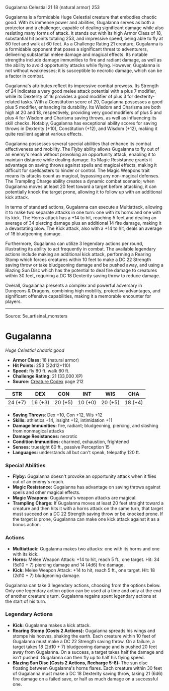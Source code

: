 <MonsterName/>Gugalanna</MonsterName>
<CreatureType/>Celestial</CreatureType>
<CR/>21</CR>
<AC/>18 (natural armor)</AC>
<HP/>253</HP>
<summary>Gugalanna is a formidable Huge Celestial creature that embodies chaotic good. With its immense power and abilities, Gugalanna serves as both a protector and a challenger, capable of dealing significant damage while also resisting many forms of attack. It stands out with its high Armor Class of 18, substantial hit points totaling 253, and impressive speed, being able to fly at 80 feet and walk at 60 feet. As a Challenge Rating 21 creature, Gugalanna is a formidable opponent that poses a significant threat to adventurers, delivering substantial melee damage and magical effects. Its notable strengths include damage immunities to fire and radiant damage, as well as the ability to avoid opportunity attacks while flying. However, Gugalanna is not without weaknesses; it is susceptible to necrotic damage, which can be a factor in combat.</summary>

<detail>

Gugalanna's attributes reflect its impressive combat prowess. Its Strength of 24 indicates a very good melee attack potential with a plus 7 modifier, while its Dexterity of 16 provides a good modifier of plus 3 for dexterity-related tasks. With a Constitution score of 20, Gugalanna possesses a good plus 5 modifier, enhancing its durability. Its Wisdom and Charisma are both high at 20 and 18, respectively, providing very good modifiers of plus 5 and plus 4 for Wisdom and Charisma saving throws, as well as influencing its skill checks. Notably, Gugalanna has exceptional ability scores for saving throws in Dexterity (+10), Constitution (+12), and Wisdom (+12), making it quite resilient against various effects.

Gugalanna possesses several special abilities that enhance its combat effectiveness and mobility. The Flyby ability allows Gugalanna to fly out of an enemy's reach without provoking an opportunity attack, enabling it to maintain distance while dealing damage. Its Magic Resistance grants it advantage on saving throws against spells and magical effects, making it difficult for spellcasters to hinder or control. The Magic Weapons trait means its attacks count as magical, bypassing any non-magical defenses. The Trampling Charge ability creates a dynamic combat scenario; when Gugalanna moves at least 20 feet toward a target before attacking, it can potentially knock the target prone, allowing it to follow up with an additional kick attack.

In terms of standard actions, Gugalanna can execute a Multiattack, allowing it to make two separate attacks in one turn: one with its horns and one with its kick. The Horns attack has a +14 to hit, reaching 5 feet and dealing an average of 34 piercing damage plus an additional 14 fire damage, making it a devastating blow. The Kick attack, also with a +14 to hit, deals an average of 18 bludgeoning damage. 

Furthermore, Gugalanna can utilize 3 legendary actions per round, illustrating its ability to act frequently in combat. The available legendary actions include making an additional kick attack, performing a Rearing Stomp which forces creatures within 10 feet to make a DC 22 Strength saving throw or take bludgeoning damage and be pushed away, and using a Blazing Sun Disc which has the potential to deal fire damage to creatures within 30 feet, requiring a DC 18 Dexterity saving throw to reduce damage.

Overall, Gugalanna presents a complex and powerful adversary in Dungeons & Dragons, combining high mobility, protective advantages, and significant offensive capabilities, making it a memorable encounter for players.</detail>



---

Source: 5e_artisinal_monsters

# Gugalanna

*Huge* *Celestial* *chaotic good*

- **Armor Class:** 18 (natural armor)
- **Hit Points:** 253 (22d12+110)
- **Speed:** fly 80 ft. walk 60 ft.
- **Challenge Rating:** 21 (33,000 XP)
- **Source:** [Creature Codex](https://koboldpress.com/kpstore/product/creature-codex-for-5th-edition-dnd) page 212

| STR | DEX | CON | INT | WIS | CHA |
| --- | --- | --- | --- | --- | --- |
| 24 (+7) | 16 (+3) | 20 (+5) | 10 (+0) | 20 (+5) | 18 (+4) |

- **Saving Throws**: Dex +10, Con +12, Wis +12
- **Skills:** athletics +14, insight +12, intimidation +11
- **Damage Immunities:** fire, radiant; bludgeoning, piercing, and slashing from nonmagical attacks
- **Damage Resistances:** necrotic
- **Condition Immunities:** charmed, exhaustion, frightened
- **Senses:** truesight 60 ft., passive Perception 15
- **Languages:** understands all but can't speak, telepathy 120 ft.

### Special Abilities

- **Flyby:** Gugalanna doesn't provoke an opportunity attack when it flies out of an enemy's reach.
- **Magic Resistance:** Gugalanna has advantage on saving throws against spells and other magical effects.
- **Magic Weapons:** Gugalanna's weapon attacks are magical.
- **Trampling Charge:** If Gugalanna moves at least 20 feet straight toward a creature and then hits it with a horns attack on the same turn, that target must succeed on a DC 22 Strength saving throw or be knocked prone. If the target is prone, Gugalanna can make one kick attack against it as a bonus action.

### Actions

- **Multiattack:** Gugalanna makes two attacks: one with its horns and one with its kick.
- **Horns:** Melee Weapon Attack: +14 to hit, reach 5 ft., one target. Hit: 34 (5d10 + 7) piercing damage and 14 (4d6) fire damage.
- **Kick:** Melee Weapon Attack: +14 to hit, reach 5 ft., one target. Hit: 18 (2d10 + 7) bludgeoning damage.

Gugalanna can take 3 legendary actions, choosing from the options below. Only one legendary action option can be used at a time and only at the end of another creature's turn. Gugalanna regains spent legendary actions at the start of his turn.

### Legendary Actions

- **Kick:** Gugalanna makes a kick attack.
- **Rearing Stomp (Costs 2 Actions):** Gugalanna spreads his wings and stomps his hooves, shaking the earth. Each creature within 10 feet of Gugalanna must make a DC 22 Strength saving throw. On a failure, a target takes 18 (2d10 + 7) bludgeoning damage and is pushed 20 feet away from Gugalanna. On a success, a target takes half the damage and isn't pushed. Gugalanna can then fly up to half his flying speed.
- **Blazing Sun Disc (Costs 2 Actions, Recharge 5-6):** The sun disc floating between Gugalanna's horns flares. Each creature within 30 feet of Gugalanna must make a DC 18 Dexterity saving throw, taking 21 (6d6) fire damage on a failed save, or half as much damage on a successful one.


